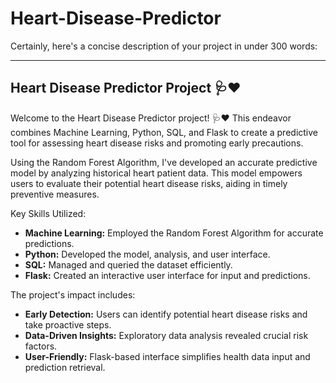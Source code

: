 # Heart-Disease-Predictor
Certainly, here's a concise description of your project in under 300 words:

---

## Heart Disease Predictor Project 🩺❤️

Welcome to the Heart Disease Predictor project! 🩺❤️ This endeavor combines Machine Learning, Python, SQL, and Flask to create a predictive tool for assessing heart disease risks and promoting early precautions.

Using the Random Forest Algorithm, I've developed an accurate predictive model by analyzing historical heart patient data. This model empowers users to evaluate their potential heart disease risks, aiding in timely preventive measures.

Key Skills Utilized:
- **Machine Learning:** Employed the Random Forest Algorithm for accurate predictions.
- **Python:** Developed the model, analysis, and user interface.
- **SQL:** Managed and queried the dataset efficiently.
- **Flask:** Created an interactive user interface for input and predictions.

The project's impact includes:
- **Early Detection:** Users can identify potential heart disease risks and take proactive steps.
- **Data-Driven Insights:** Exploratory data analysis revealed crucial risk factors.
- **User-Friendly:** Flask-based interface simplifies health data input and prediction retrieval.

